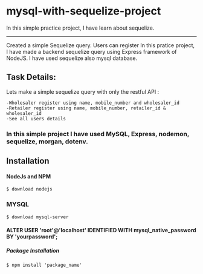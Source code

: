 # mysql-with-sequelize-project
 
In this simple practice project, I have learn about sequelize.

-------------------------------------------------------------------------------------

Created a simple Sequelize query. Users can register 
In this pratice project, I have made a backend sequelize query using Express framework of NodeJS. I have used sequelize also mysql database.

## Task Details:
Lets make a simple sequelize query with only the restful API :

    -Wholesaler register using name, mobile_number and wholesaler_id
    -Retailer register using name, mobile_number, retailer_id & wholesaler_id
    -See all users details 
    
### In this simple project I have used MySQL, Express, nodemon, sequelize, morgan, dotenv.

## Installation
#### NodeJs and NPM

    $ download nodejs

### MYSQL

    $ download mysql-server
    
#### ALTER USER 'root'@'localhost' IDENTIFIED WITH mysql_native_password BY 'yourpassword';

##### Package Installation

    $ npm install 'package_name'
